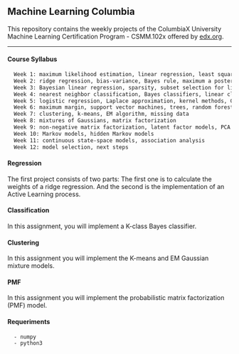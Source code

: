 ## Machine Learning Columbia


This repository contains the weekly projects of the ColumbiaX University Machine Learning Certification Program - CSMM.102x offered by [edx.org](https://www.edx.org/course/machine-learning).

-----


#### Course Syllabus

```sh
  Week 1: maximum likelihood estimation, linear regression, least squares
  Week 2: ridge regression, bias-variance, Bayes rule, maximum a posteriori inference
  Week 3: Bayesian linear regression, sparsity, subset selection for linear regression
  Week 4: nearest neighbor classification, Bayes classifiers, linear classifiers, perceptron
  Week 5: logistic regression, Laplace approximation, kernel methods, Gaussian processes
  Week 6: maximum margin, support vector machines, trees, random forests, boosting
  Week 7: clustering, k-means, EM algorithm, missing data
  Week 8: mixtures of Gaussians, matrix factorization
  Week 9: non-negative matrix factorization, latent factor models, PCA and variations
  Week 10: Markov models, hidden Markov models
  Week 11: continuous state-space models, association analysis
  Week 12: model selection, next steps
```


#### Regression

The first project consists of two parts: The first one is to calculate the weights of a ridge regression. And the second is the implementation of an Active Learning process.


#### Classification

In this assignment, you will implement a K-class Bayes classifier.


#### Clustering

In this assignment you will implement the K-means and EM Gaussian mixture models.


#### PMF

In this assignment you will implement the probabilistic matrix factorization (PMF) model.

#### Requeriments

```sh
  - numpy
  - python3
```
